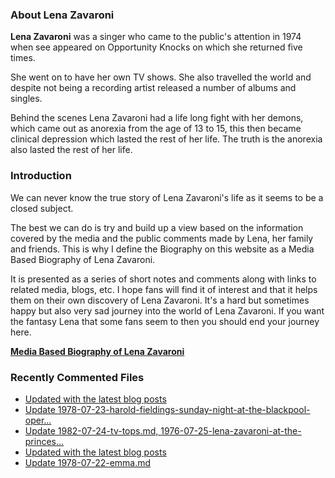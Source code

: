 ### About Lena Zavaroni

<p><strong>Lena Zavaroni</strong> was a singer who came to the public's attention in 1974 when see appeared on Opportunity Knocks on which she returned five times.</p>

<p>She went on to have her own TV shows. She also travelled the world and despite not being a recording artist released a number of albums and singles.</p>

<p>Behind the scenes Lena Zavaroni had a life long fight with her demons, which came out as anorexia from the age of 13 to 15, this then became clinical depression which lasted the rest of her life. The truth is the anorexia also lasted the rest of her life.</p>

### Introduction

<p>We can never know the true story of Lena Zavaroni's life as it seems to be a closed subject.</p>

<p>The best we can do is try and build up a view based on the information covered by the media and the public comments made by Lena, her family and friends. This is why I define the Biography on this website as a Media Based Biography of Lena Zavaroni.</p>

<p>It is presented as a series of short notes and comments along with links to related media, blogs, etc. I hope fans will find it of interest and that it helps them on their own discovery of Lena Zavaroni. It's a hard but sometimes happy but also very sad journey into the world of Lena Zavaroni. If you want the fantasy Lena that some fans seem to then you should end your journey here.</p>

<a href="https://fanzoflenazavaroni.github.io/biography/lena-zavaroni/"><strong>Media Based Biography of Lena Zavaroni</strong></a>

### Recently Commented Files

<!-- BLOG-POST-LIST:START -->
- [Updated with the latest blog posts](https://github.com/FanzOfLenaZavaroni/fanzoflenazavaroni.github.io/commit/c37acd045e47c21239e1fe83f71782c0cdc6163d)
- [Update 1978-07-23-harold-fieldings-sunday-night-at-the-blackpool-oper…](https://github.com/FanzOfLenaZavaroni/fanzoflenazavaroni.github.io/commit/1eaf6a9587a37edb9a1540d22340049816369a6a)
- [Update 1982-07-24-tv-tops.md, 1976-07-25-lena-zavaroni-at-the-princes…](https://github.com/FanzOfLenaZavaroni/fanzoflenazavaroni.github.io/commit/648372b97de4a42d02f6b28282423d527039f63c)
- [Updated with the latest blog posts](https://github.com/FanzOfLenaZavaroni/fanzoflenazavaroni.github.io/commit/69a7884c051d12a57e1e72be06614a835e746e6a)
- [Update 1978-07-22-emma.md](https://github.com/FanzOfLenaZavaroni/fanzoflenazavaroni.github.io/commit/b285f818804cacbbd934b09af1d580e73678cf7a)
<!-- BLOG-POST-LIST:END -->
